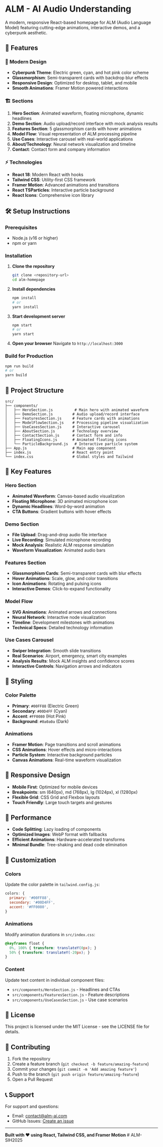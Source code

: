 # ALM - AI Audio Understanding

A modern, responsive React-based homepage for ALM (Audio Language Model) featuring cutting-edge animations, interactive demos, and a cyberpunk aesthetic.

## 🚀 Features

### 🎨 **Modern Design**
- **Cyberpunk Theme**: Electric green, cyan, and hot pink color scheme
- **Glassmorphism**: Semi-transparent cards with backdrop blur effects
- **Responsive Design**: Optimized for desktop, tablet, and mobile
- **Smooth Animations**: Framer Motion powered interactions

### 🏗️ **Sections**
1. **Hero Section**: Animated waveform, floating microphone, dynamic headlines
2. **Demo Section**: Audio upload/record interface with mock analysis results
3. **Features Section**: 5 glassmorphism cards with hover animations
4. **Model Flow**: Visual representation of ALM processing pipeline
5. **Use Cases**: Interactive carousel with real-world applications
6. **About/Technology**: Neural network visualization and timeline
7. **Contact**: Contact form and company information

### ⚡ **Technologies**
- **React 18**: Modern React with hooks
- **Tailwind CSS**: Utility-first CSS framework
- **Framer Motion**: Advanced animations and transitions
- **React TSParticles**: Interactive particle background
- **React Icons**: Comprehensive icon library

## 🛠️ **Setup Instructions**

### Prerequisites
- Node.js (v16 or higher)
- npm or yarn

### Installation

1. **Clone the repository**
   ```bash
   git clone <repository-url>
   cd alm-homepage
   ```

2. **Install dependencies**
   ```bash
   npm install
   # or
   yarn install
   ```

3. **Start development server**
   ```bash
   npm start
   # or
   yarn start
   ```

4. **Open your browser**
   Navigate to `http://localhost:3000`

### Build for Production

```bash
npm run build
# or
yarn build
```

## 📁 **Project Structure**

```
src/
├── components/
│   ├── HeroSection.js          # Main hero with animated waveform
│   ├── DemoSection.js         # Audio upload/record interface
│   ├── FeaturesSection.js     # Feature cards with animations
│   ├── ModelFlowSection.js    # Processing pipeline visualization
│   ├── UseCasesSection.js     # Interactive carousel
│   ├── AboutSection.js        # Technology overview
│   ├── ContactSection.js      # Contact form and info
│   ├── FloatingIcons.js       # Animated floating icons
│   └── ParticleBackground.js   # Interactive particle system
├── App.js                     # Main app component
├── index.js                   # React entry point
└── index.css                  # Global styles and Tailwind
```

## 🎯 **Key Features**

### **Hero Section**
- **Animated Waveform**: Canvas-based audio visualization
- **Floating Microphone**: 3D animated microphone icon
- **Dynamic Headlines**: Word-by-word animation
- **CTA Buttons**: Gradient buttons with hover effects

### **Demo Section**
- **File Upload**: Drag-and-drop audio file interface
- **Live Recording**: Simulated microphone recording
- **Mock Analysis**: Realistic ALM response simulation
- **Waveform Visualization**: Animated audio bars

### **Features Section**
- **Glassmorphism Cards**: Semi-transparent cards with blur effects
- **Hover Animations**: Scale, glow, and color transitions
- **Icon Animations**: Rotating and pulsing icons
- **Interactive Demos**: Click-to-expand functionality

### **Model Flow**
- **SVG Animations**: Animated arrows and connections
- **Neural Network**: Interactive node visualization
- **Timeline**: Development milestones with animations
- **Technical Specs**: Detailed technology information

### **Use Cases Carousel**
- **Swiper Integration**: Smooth slide transitions
- **Real Scenarios**: Airport, emergency, smart city examples
- **Analysis Results**: Mock ALM insights and confidence scores
- **Interactive Controls**: Navigation arrows and indicators

## 🎨 **Styling**

### **Color Palette**
- **Primary**: `#00FF88` (Electric Green)
- **Secondary**: `#00D4FF` (Cyan)
- **Accent**: `#FF0080` (Hot Pink)
- **Background**: `#0a0a0a` (Dark)

### **Animations**
- **Framer Motion**: Page transitions and scroll animations
- **CSS Animations**: Hover effects and micro-interactions
- **Particle System**: Interactive background particles
- **Canvas Animations**: Real-time waveform visualization

## 📱 **Responsive Design**

- **Mobile First**: Optimized for mobile devices
- **Breakpoints**: sm (640px), md (768px), lg (1024px), xl (1280px)
- **Flexible Grid**: CSS Grid and Flexbox layouts
- **Touch Friendly**: Large touch targets and gestures

## 🚀 **Performance**

- **Code Splitting**: Lazy loading of components
- **Optimized Images**: WebP format with fallbacks
- **Efficient Animations**: Hardware-accelerated transforms
- **Minimal Bundle**: Tree-shaking and dead code elimination

## 🔧 **Customization**

### **Colors**
Update the color palette in `tailwind.config.js`:
```javascript
colors: {
  primary: '#00FF88',
  secondary: '#00D4FF',
  accent: '#FF0080',
}
```

### **Animations**
Modify animation durations in `src/index.css`:
```css
@keyframes float {
  0%, 100% { transform: translateY(0px); }
  50% { transform: translateY(-20px); }
}
```

### **Content**
Update text content in individual component files:
- `src/components/HeroSection.js` - Headlines and CTAs
- `src/components/FeaturesSection.js` - Feature descriptions
- `src/components/UseCasesSection.js` - Use case scenarios

## 📄 **License**

This project is licensed under the MIT License - see the LICENSE file for details.

## 🤝 **Contributing**

1. Fork the repository
2. Create a feature branch (`git checkout -b feature/amazing-feature`)
3. Commit your changes (`git commit -m 'Add amazing feature'`)
4. Push to the branch (`git push origin feature/amazing-feature`)
5. Open a Pull Request

## 📞 **Support**

For support and questions:
- Email: contact@alm-ai.com
- GitHub Issues: [Create an issue](https://github.com/your-repo/issues)

---

**Built with ❤️ using React, Tailwind CSS, and Framer Motion**
#   A L M - S I H 2 0 2 5  
 